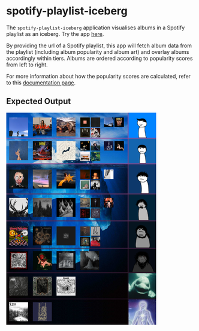 # spotify-playlist-iceberg
The `spotify-playlist-iceberg` application visualises albums in a Spotify playlist as an iceberg. Try the app [here](https://spotify-playlist-iceberg.streamlit.app/).

By providing the url of a Spotify playlist, this app will fetch album data from the playlist (including album popularity and album art) and overlay albums accordingly within tiers. Albums are ordered according to popularity scores from left to right. 

For more information about how the popularity scores are calculated, refer to this [documentation page](https://developer.spotify.com/documentation/web-api/reference/get-several-tracks#:~:text=of%20the%20track.-,popularity,-integer).

## Expected Output
<img src="test.png" alt="Expected Output" width="400"/>
